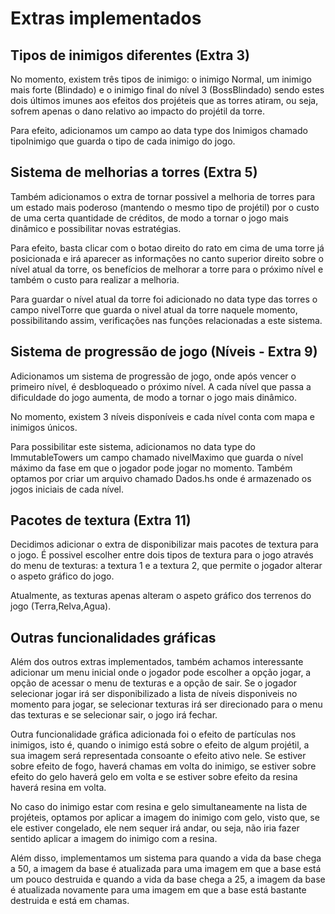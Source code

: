 # Extras implementados

## Tipos de inimigos diferentes (Extra 3)

No momento, existem três tipos de inimigo: o inimigo Normal, um inimigo mais forte (Blindado) e o inimigo final do nível 3 (BossBlindado) sendo estes dois últimos imunes aos efeitos dos projéteis que as torres atiram, ou seja, sofrem apenas o dano relativo ao impacto do projétil da torre.

Para efeito, adicionamos um campo ao data type dos Inimigos chamado tipoInimigo que guarda o tipo de cada inimigo do jogo.

## Sistema de melhorias a torres (Extra 5)

Também adicionamos o extra de tornar possivel a melhoria de torres para um estado mais poderoso (mantendo o mesmo tipo de projétil) por o custo de uma certa quantidade de créditos, de modo a tornar o jogo mais dinâmico e possibilitar novas estratégias.

Para efeito, basta clicar com o botao direito do rato em cima de uma torre já posicionada e irá aparecer as informações no canto superior direito sobre o nível atual da torre, os benefícios de melhorar a torre para o próximo nível e também o custo para realizar a melhoria. 

Para guardar o nível atual da torre foi adicionado no data type das torres o campo nivelTorre que guarda o nivel atual da torre naquele momento, possibilitando assim, verificações nas funções relacionadas a este sistema.

## Sistema de progressão de jogo (Níveis - Extra 9)

Adicionamos um sistema de progressão de jogo, onde após vencer o primeiro nível, é desbloqueado o próximo nível. A cada nível que passa a dificuldade do jogo aumenta, de modo a tornar o jogo mais dinâmico.

No momento, existem 3 níveis disponíveis e cada nível conta com mapa e inimigos únicos.

Para possibilitar este sistema, adicionamos no data type do ImmutableTowers um campo chamado nivelMaximo que guarda o nível máximo da fase em que o jogador pode jogar no momento. Também optamos por criar um arquivo chamado Dados.hs onde é armazenado os jogos iniciais de cada nível.

## Pacotes de textura (Extra 11)

Decidimos adicionar o extra de disponibilizar mais pacotes de textura para o jogo. É possivel escolher entre dois tipos de textura para o jogo através do menu de texturas: a textura 1 e a textura 2, que permite o jogador alterar o aspeto gráfico do jogo.

Atualmente, as texturas apenas alteram o aspeto gráfico dos terrenos do jogo (Terra,Relva,Agua).

## Outras funcionalidades gráficas

Além dos outros extras implementados, também achamos interessante adicionar um menu inicial onde o jogador pode escolher a opção jogar, a opção de acessar o menu de texturas e a opção de sair. Se o jogador selecionar jogar irá ser disponibilizado a lista de níveis disponiveis no momento para jogar, se selecionar texturas irá ser direcionado para o menu das texturas e se selecionar sair, o jogo irá fechar.

Outra funcionalidade gráfica adicionada foi o efeito de partículas nos inimigos, isto é, quando o inimigo está sobre o efeito de algum projétil, a sua imagem será representada consoante o efeito ativo nele. Se estiver sobre efeito de fogo, haverá chamas em volta do inimigo, se estiver sobre efeito do gelo haverá gelo em volta e se estiver sobre efeito da resina haverá resina em volta.

No caso do inimigo estar com resina e gelo simultaneamente na lista de projéteis, optamos por aplicar a imagem do inimigo com gelo, visto que, se ele estiver congelado, ele nem sequer irá andar, ou seja, não iria fazer sentido aplicar a imagem do inimigo com a resina.

Além disso, implementamos um sistema para quando a vida da base chega a 50, a imagem da base é atualizada para uma imagem em que a base está um pouco destruida e quando a vida da base chega a 25, a imagem da base é atualizada novamente para uma imagem em que a base está bastante destruida e está em chamas.